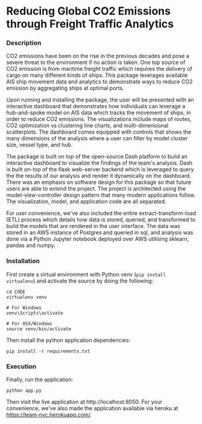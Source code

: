# Reducing Global CO2 Emissions through Freight Traffic Analytics

### Description

CO2 emissions have been on the rise in the previous decades and pose a severe threat to the environment if no action is taken. One top source of CO2 emission is from maritime freight traffic which requires the delivery of cargo on many different kinds of ships. This package leverages available AIS ship movement data and analytics to demonstrate ways to reduce CO2 emission by aggregating ships at optimal ports. 

Upon running and installing the package, the user will be presented with an interactive dashboard that demonstrates how individuals can leverage a hub-and-spoke model on AIS data which tracks the movement of ships, in order to reduce CO2 emissions. The visualizations include maps of routes, CO2 optimization vs clustering line charts, and multi-dimensional scatterplots. The dashboard comes equipped with controls that shows the many dimensions of the analysis where a user can filter by model cluster size, vessel type, and hub. 

The package is built on top of the open-source Dash platform to build an interactive dashboard to visualize the findings of the team's analysis. Dash is built on-top of the flask web-server backend which is leveraged to query the the results of our analysis and render it dynamically on the dashboard. There was an emphasis on software design for this package so that future users are able to extend the project. The project is architected using the model-view-controller design pattern that many modern applications follow. The visualization, model, and application code are all separated.

For user convenience, we've also included the entire extract-transform-load (ETL) process which details how data is stored, queried, and transformed to build the models that are rendered in the user interface. The data was stored in an AWS instance of Postgres and queried in sql, and analysis was done via a Python Jupyter notebook deployed over AWS utilising sklearn, pandas and numpy.

### Installation

First create a virtual environment with Python venv (`pip install virtualenv`) and activate the source by doing the following:

```
cd CODE
virtualenv venv

# For Windows
venv\Scripts\activate

# For OSX/Windows
source venv/bin/activate
```

Then install the python application dependencies:
```
pip install -r requirements.txt
```

### Execution

Finally, run the application:
```
python app.py
```

Then visit the live application at http://localhost:8050. For your convenience, we've also made the application available via heroku at https://team-nyc.herokuapp.com/. 

